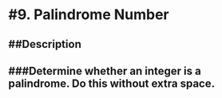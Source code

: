 #9. Palindrome Number <br>
====
##Description <br>
---
###Determine whether an integer is a palindrome. Do this without extra space. <br>
---
